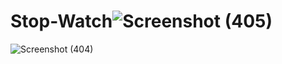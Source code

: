 # Stop-Watch![Screenshot (405)](https://user-images.githubusercontent.com/86476510/170816653-f31e4375-8591-4a93-a286-e257dfe104f2.png)
![Screenshot (404)](https://user-images.githubusercontent.com/86476510/170816655-37941d47-1907-4667-b810-55f3ff6fed35.png)
